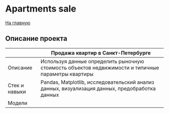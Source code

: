 # Apartments sale
[На главную](https://github.com/gh0st820/ds-practicum)

## Описание проекта
|               | Продажа квартир в Санкт-Петербурге                                                                 |
|---------------|----------------------------------------------------------------------------------------------------|
| Описание      | Используя данные определить рыночную стоимость объектов недвижимости и типичные параметры квартиры |
| Стек и навыки | Pandas, Matplotlib, исследовательский анализ данных, визуализация данных, предобработка данных     |
| Модели        |                                                                                                    |